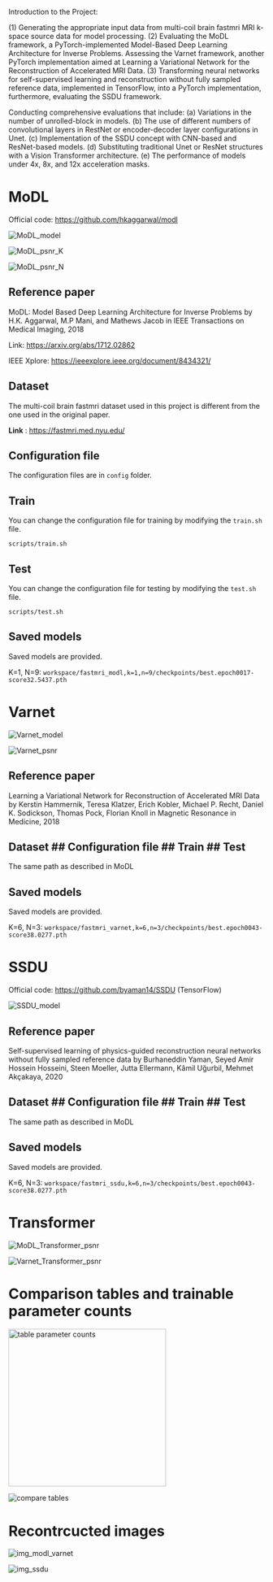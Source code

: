 Introduction to the Project:

(1) Generating the appropriate input data from multi-coil brain fastmri MRI k-space source data for model processing.
(2) Evaluating the MoDL framework, a PyTorch-implemented Model-Based Deep Learning Architecture for Inverse Problems.
Assessing the Varnet framework, another PyTorch implementation aimed at Learning a Variational Network for the Reconstruction of Accelerated MRI Data.
(3) Transforming neural networks for self-supervised learning and reconstruction without fully sampled reference data, implemented in TensorFlow, into a PyTorch implementation, furthermore, evaluating the SSDU framework.

Conducting comprehensive evaluations that include:
(a) Variations in the number of unrolled-block in models.
(b) The use of different numbers of convolutional layers in RestNet or encoder-decoder layer configurations in Unet.
(c) Implementation of the SSDU concept with CNN-based and ResNet-based models.
(d) Substituting traditional Unet or ResNet structures with a Vision Transformer architecture.
(e) The performance of models under 4x, 8x, and 12x acceleration masks.

# MoDL

Official code: https://github.com/hkaggarwal/modl

![MoDL_model](https://github.com/yenjulu/Computational-Imaging-Project-2023-Pytorch/assets/126617563/fe83ca94-3b3d-4aba-a016-32e9b1174157)

![MoDL_psnr_K](https://github.com/yenjulu/Computational-Imaging-Project-2023-Pytorch/assets/126617563/e9f18ac6-f14c-4e39-ae03-9a7765548aa3)

![MoDL_psnr_N](https://github.com/yenjulu/Computational-Imaging-Project-2023-Pytorch/assets/126617563/83f1a2fa-2601-49dd-b877-56f184b9d4b5)

## Reference paper

MoDL: Model Based Deep Learning Architecture for Inverse Problems  by H.K. Aggarwal, M.P Mani, and Mathews Jacob in IEEE Transactions on Medical Imaging,  2018 

Link: https://arxiv.org/abs/1712.02862

IEEE Xplore: https://ieeexplore.ieee.org/document/8434321/

## Dataset

The multi-coil brain fastmri dataset used in this project is different from the one used in the original paper.

**Link** : https://fastmri.med.nyu.edu/

## Configuration file

The configuration files are in `config` folder. 

## Train

You can change the configuration file for training by modifying the `train.sh` file.

```
scripts/train.sh
```

## Test

You can change the configuration file for testing by modifying the `test.sh` file.

```
scripts/test.sh
```

## Saved models

Saved models are provided.

K=1, N=9: `workspace/fastmri_modl,k=1,n=9/checkpoints/best.epoch0017-score32.5437.pth` 

# Varnet

![Varnet_model](https://github.com/yenjulu/Computational-Imaging-Project-2023-Pytorch/assets/126617563/bd6e8c55-0b0c-4518-bea6-f015e3594bf7)

![Varnet_psnr](https://github.com/yenjulu/Computational-Imaging-Project-2023-Pytorch/assets/126617563/3707a315-b806-416b-bce8-b42049f71a2a)

## Reference paper

Learning a Variational Network for Reconstruction of Accelerated MRI Data by Kerstin Hammernik, Teresa Klatzer, Erich Kobler, Michael P. Recht, Daniel K. Sodickson, Thomas Pock, Florian Knoll in Magnetic Resonance in Medicine, 2018

## Dataset ## Configuration file ## Train ## Test

The same path as described in MoDL

## Saved models

Saved models are provided.

K=6, N=3: `workspace/fastmri_varnet,k=6,n=3/checkpoints/best.epoch0043-score38.0277.pth`

# SSDU

Official code:  https://github.com/byaman14/SSDU (TensorFlow)

![SSDU_model](https://github.com/yenjulu/Computational-Imaging-Project-2023-Pytorch/assets/126617563/8170f1c2-18fc-4054-a8a7-17419f19f6ea)


## Reference paper

Self-supervised learning of physics-guided reconstruction neural networks without fully sampled reference data by Burhaneddin Yaman, Seyed Amir Hossein Hosseini, Steen Moeller, Jutta Ellermann, Kâmil Uğurbil, Mehmet Akçakaya, 2020

## Dataset ## Configuration file ## Train ## Test

The same path as described in MoDL

## Saved models

Saved models are provided.

K=6, N=3: `workspace/fastmri_ssdu,k=6,n=3/checkpoints/best.epoch0043-score38.0277.pth`

# Transformer

![MoDL_Transformer_psnr](https://github.com/yenjulu/Computational-Imaging-Project-2023-Pytorch/assets/126617563/295092c0-030e-4841-906e-1167a3d131a7)

![Varnet_Transformer_psnr](https://github.com/yenjulu/Computational-Imaging-Project-2023-Pytorch/assets/126617563/955a12f4-178b-4634-956b-dedca0a68e6d)

# Comparison tables and trainable parameter counts

<img width="310" alt="table parameter counts" src="https://github.com/yenjulu/Computational-Imaging-Project-2023-Pytorch/assets/126617563/449845f9-7611-4783-865b-79b2d8c24acf">

![compare tables](https://github.com/yenjulu/Computational-Imaging-Project-2023-Pytorch/assets/126617563/d549323b-e529-4f0b-9281-d9f30bfa33ec)

# Recontrcucted images

![img_modl_varnet](https://github.com/yenjulu/Computational-Imaging-Project-2023-Pytorch/assets/126617563/707b9c98-e9e0-4695-a94e-82c4c612710d)

![img_ssdu](https://github.com/yenjulu/Computational-Imaging-Project-2023-Pytorch/assets/126617563/76b54c46-843c-4d8b-822b-1516f04317ed)
